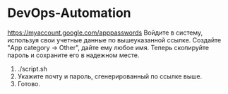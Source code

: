 # DevOps-Automation

https://myaccount.google.com/apppasswords
Войдите в систему, используя свои учетные данные по вышеуказанной ссылке.
Создайте "App category -> Other", дайте ему любое имя.
Теперь скопируйте пароль и сохраните его в надежном месте.

1. ./script.sh
2. Укажите почту и пароль, сгенерированный по ссылке выше.
3. Готово.
